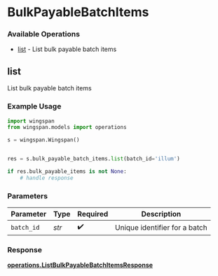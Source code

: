 # BulkPayableBatchItems

### Available Operations

* [list](#list) - List bulk payable batch items

## list

List bulk payable batch items

### Example Usage

```python
import wingspan
from wingspan.models import operations

s = wingspan.Wingspan()


res = s.bulk_payable_batch_items.list(batch_id='illum')

if res.bulk_payable_items is not None:
    # handle response
```

### Parameters

| Parameter                     | Type                          | Required                      | Description                   |
| ----------------------------- | ----------------------------- | ----------------------------- | ----------------------------- |
| `batch_id`                    | *str*                         | :heavy_check_mark:            | Unique identifier for a batch |


### Response

**[operations.ListBulkPayableBatchItemsResponse](../../models/operations/listbulkpayablebatchitemsresponse.md)**

